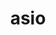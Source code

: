 ---
title: "asio"
layout: cache
categories: [package, develop]
meta: {"compilers": ["gcc@=11.4.0", "gcc@=9.4.0", "oneapi@=2024.2.1"], "num_specs": 12, "num_specs_by_stack": {"e4s": 4, "e4s-neoverse-v2": 2, "e4s-neoverse_v1": 2, "e4s-oneapi": 2, "e4s-power": 2, "e4s-rocm-external": 2, "root": 12}, "oss": ["ubuntu20.04", "ubuntu22.04"], "platforms": ["linux"], "stacks": ["e4s", "e4s-neoverse-v2", "e4s-neoverse_v1", "e4s-oneapi", "e4s-power", "e4s-rocm-external", "root"], "targets": ["neoverse_v1", "neoverse_v2", "ppc64le", "x86_64_v3"], "versions": ["1.16.1", "1.30.2", "1.32.0"]}
spec_details: [{"compiler": "oneapi@=2024.2.1", "hash": "2nmvt3svc7ycg6j2j6axwwu4ucs27n42", "os": "ubuntu22.04", "platform": "linux", "size": "-", "stacks": ["e4s-oneapi", "root"], "target": "x86_64_v3", "variants": ["~boost_coroutine", "~boost_regex", "build_system=autotools", "cxxstd=17", "~separate_compilation"], "versions": ["1.32.0"]}, {"compiler": "gcc@=11.4.0", "hash": "5mpxf7ggkcy5b34q4nrf7l4e3b7x3wq3", "os": "ubuntu22.04", "platform": "linux", "size": "-", "stacks": ["e4s-neoverse-v2", "root"], "target": "neoverse_v2", "variants": ["~boost_coroutine", "~boost_regex", "build_system=autotools", "cxxstd=17", "~separate_compilation"], "versions": ["1.32.0"]}, {"compiler": "gcc@=11.4.0", "hash": "6tzg3ypjj2ru22szu6wwjee5mo7fisqq", "os": "ubuntu22.04", "platform": "linux", "size": "-", "stacks": ["e4s-neoverse_v1", "root"], "target": "neoverse_v1", "variants": ["~boost_coroutine", "~boost_regex", "build_system=autotools", "cxxstd=17", "~separate_compilation"], "versions": ["1.30.2"]}, {"compiler": "gcc@=9.4.0", "hash": "hwx2uwxnyscpwgbbpk726skpcjzie4lu", "os": "ubuntu20.04", "platform": "linux", "size": "-", "stacks": ["e4s-power", "root"], "target": "ppc64le", "variants": ["~boost_coroutine", "~boost_regex", "build_system=autotools", "cxxstd=17", "~separate_compilation"], "versions": ["1.30.2"]}, {"compiler": "gcc@=11.4.0", "hash": "qhk4y3ksqtw2ihiq4pz2c26bo4ruwvqk", "os": "ubuntu22.04", "platform": "linux", "size": "-", "stacks": ["e4s-neoverse_v1", "root"], "target": "neoverse_v1", "variants": ["~boost_coroutine", "~boost_regex", "build_system=autotools", "cxxstd=17", "~separate_compilation"], "versions": ["1.30.2"]}, {"compiler": "oneapi@=2024.2.1", "hash": "qvmrs4so55wp6r5ic2omrkundtz5hydb", "os": "ubuntu22.04", "platform": "linux", "size": "-", "stacks": ["e4s-oneapi", "root"], "target": "x86_64_v3", "variants": ["~boost_coroutine", "~boost_regex", "build_system=autotools", "cxxstd=17", "~separate_compilation"], "versions": ["1.32.0"]}, {"compiler": "gcc@=9.4.0", "hash": "re6za3mw4uv66gsqe3vmgf64zjmsnocd", "os": "ubuntu20.04", "platform": "linux", "size": "-", "stacks": ["e4s-power", "root"], "target": "ppc64le", "variants": ["~boost_coroutine", "~boost_regex", "build_system=autotools", "cxxstd=17", "~separate_compilation"], "versions": ["1.30.2"]}, {"compiler": "gcc@=11.4.0", "hash": "slxje263nye6wczpztsexd3pudsnvbbw", "os": "ubuntu22.04", "platform": "linux", "size": "-", "stacks": ["e4s", "e4s-rocm-external", "root"], "target": "x86_64_v3", "variants": ["~boost_coroutine", "~boost_regex", "build_system=autotools", "cxxstd=17", "~separate_compilation"], "versions": ["1.16.1"]}, {"compiler": "gcc@=11.4.0", "hash": "u4524ky5ppplwcnfg2sfjmy7jcbyelc2", "os": "ubuntu22.04", "platform": "linux", "size": "-", "stacks": ["e4s", "root"], "target": "x86_64_v3", "variants": ["~boost_coroutine", "~boost_regex", "build_system=autotools", "cxxstd=17", "~separate_compilation"], "versions": ["1.32.0"]}, {"compiler": "gcc@=11.4.0", "hash": "uzdhagx5utfvh5m3hmafmkxn4c54viv2", "os": "ubuntu22.04", "platform": "linux", "size": "-", "stacks": ["e4s", "root"], "target": "x86_64_v3", "variants": ["~boost_coroutine", "~boost_regex", "build_system=autotools", "cxxstd=17", "~separate_compilation"], "versions": ["1.32.0"]}, {"compiler": "gcc@=11.4.0", "hash": "xyw6gblumeeekqquaw3l6y7su775kgbv", "os": "ubuntu22.04", "platform": "linux", "size": "-", "stacks": ["e4s-neoverse-v2", "root"], "target": "neoverse_v2", "variants": ["~boost_coroutine", "~boost_regex", "build_system=autotools", "cxxstd=17", "~separate_compilation"], "versions": ["1.32.0"]}, {"compiler": "gcc@=11.4.0", "hash": "zeripxhotpidcpt7zcitderwomvb6nu2", "os": "ubuntu22.04", "platform": "linux", "size": "-", "stacks": ["e4s", "e4s-rocm-external", "root"], "target": "x86_64_v3", "variants": ["~boost_coroutine", "~boost_regex", "build_system=autotools", "cxxstd=17", "~separate_compilation"], "versions": ["1.16.1"]}]
---